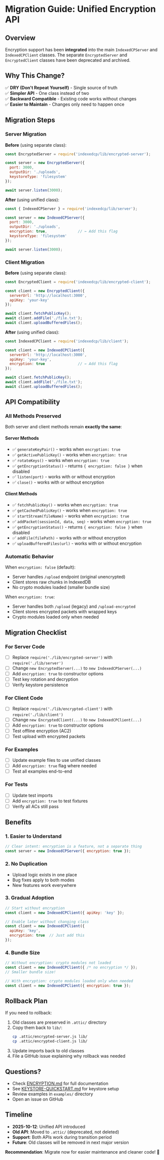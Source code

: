 # Migration Guide: Unified Encryption API

## Overview

Encryption support has been **integrated** into the main `IndexedCPServer` and `IndexedCPClient` classes. The separate `EncryptedServer` and `EncryptedClient` classes have been deprecated and archived.

## Why This Change?

✅ **DRY (Don't Repeat Yourself)** - Single source of truth  
✅ **Simpler API** - One class instead of two  
✅ **Backward Compatible** - Existing code works without changes  
✅ **Easier to Maintain** - Changes only need to happen once  

## Migration Steps

### Server Migration

**Before** (using separate class):
```javascript
const EncryptedServer = require('indexedcp/lib/encrypted-server');

const server = new EncryptedServer({
  port: 3000,
  outputDir: './uploads',
  keystoreType: 'filesystem'
});

await server.listen(3000);
```

**After** (using unified class):
```javascript
const { IndexedCPServer } = require('indexedcp/lib/server');

const server = new IndexedCPServer({
  port: 3000,
  outputDir: './uploads',
  encryption: true,              // ← Add this flag
  keystoreType: 'filesystem'
});

await server.listen(3000);
```

### Client Migration

**Before** (using separate class):
```javascript
const EncryptedClient = require('indexedcp/lib/encrypted-client');

const client = new EncryptedClient({
  serverUrl: 'http://localhost:3000',
  apiKey: 'your-key'
});

await client.fetchPublicKey();
await client.addFile('./file.txt');
await client.uploadBufferedFiles();
```

**After** (using unified class):
```javascript
const IndexedCPClient = require('indexedcp/lib/client');

const client = new IndexedCPClient({
  serverUrl: 'http://localhost:3000',
  apiKey: 'your-key',
  encryption: true               // ← Add this flag
});

await client.fetchPublicKey();
await client.addFile('./file.txt');
await client.uploadBufferedFiles();
```

## API Compatibility

### All Methods Preserved

Both server and client methods remain **exactly the same**:

#### Server Methods
- ✅ `generateKeyPair()` - works when `encryption: true`
- ✅ `getActivePublicKey()` - works when `encryption: true`
- ✅ `rotateKeys()` - works when `encryption: true`
- ✅ `getEncryptionStatus()` - returns `{ encryption: false }` when disabled
- ✅ `listen(port)` - works with or without encryption
- ✅ `close()` - works with or without encryption

#### Client Methods
- ✅ `fetchPublicKey()` - works when `encryption: true`
- ✅ `getCachedPublicKey()` - works when `encryption: true`
- ✅ `startStream(fileName)` - works when `encryption: true`
- ✅ `addPacket(sessionId, data, seq)` - works when `encryption: true`
- ✅ `getEncryptionStatus()` - returns `{ encryption: false }` when disabled
- ✅ `addFile(filePath)` - works with or without encryption
- ✅ `uploadBufferedFiles(url)` - works with or without encryption

### Automatic Behavior

When `encryption: false` (default):
- Server handles `/upload` endpoint (original unencrypted)
- Client stores raw chunks in IndexedDB
- No crypto modules loaded (smaller bundle size)

When `encryption: true`:
- Server handles both `/upload` (legacy) and `/upload-encrypted`
- Client stores encrypted packets with wrapped keys
- Crypto modules loaded only when needed

## Migration Checklist

### For Server Code
- [ ] Replace `require('./lib/encrypted-server')` with `require('./lib/server')`
- [ ] Change `new EncryptedServer(...)` to `new IndexedCPServer(...)`
- [ ] Add `encryption: true` to constructor options
- [ ] Test key rotation and decryption
- [ ] Verify keystore persistence

### For Client Code
- [ ] Replace `require('./lib/encrypted-client')` with `require('./lib/client')`
- [ ] Change `new EncryptedClient(...)` to `new IndexedCPClient(...)`
- [ ] Add `encryption: true` to constructor options
- [ ] Test offline encryption (AC2)
- [ ] Test upload with encrypted packets

### For Examples
- [ ] Update example files to use unified classes
- [ ] Add `encryption: true` flag where needed
- [ ] Test all examples end-to-end

### For Tests
- [ ] Update test imports
- [ ] Add `encryption: true` to test fixtures
- [ ] Verify all ACs still pass

## Benefits

### 1. **Easier to Understand**
```javascript
// Clear intent: encryption is a feature, not a separate thing
const server = new IndexedCPServer({ encryption: true });
```

### 2. **No Duplication**
- Upload logic exists in one place
- Bug fixes apply to both modes
- New features work everywhere

### 3. **Gradual Adoption**
```javascript
// Start without encryption
const client = new IndexedCPClient({ apiKey: 'key' });

// Enable later without changing class
const client = new IndexedCPClient({ 
  apiKey: 'key',
  encryption: true  // Just add this
});
```

### 4. **Bundle Size**
```javascript
// Without encryption: crypto modules not loaded
const client = new IndexedCPClient({ /* no encryption */ });
// Smaller bundle size!

// With encryption: crypto modules loaded only when needed
const client = new IndexedCPClient({ encryption: true });
```

## Rollback Plan

If you need to rollback:

1. Old classes are preserved in `.attic/` directory
2. Copy them back to `lib/`:
   ```bash
   cp .attic/encrypted-server.js lib/
   cp .attic/encrypted-client.js lib/
   ```
3. Update imports back to old classes
4. File a GitHub issue explaining why rollback was needed

## Questions?

- Check [ENCRYPTION.md](./ENCRYPTION.md) for full documentation
- See [KEYSTORE-QUICKSTART.md](./KEYSTORE-QUICKSTART.md) for keystore setup
- Review examples in `examples/` directory
- Open an issue on GitHub

## Timeline

- **2025-10-12**: Unified API introduced
- **Old API**: Moved to `.attic/` (deprecated, not deleted)
- **Support**: Both APIs work during transition period
- **Future**: Old classes will be removed in next major version

**Recommendation**: Migrate now for easier maintenance and cleaner code! 🎯
